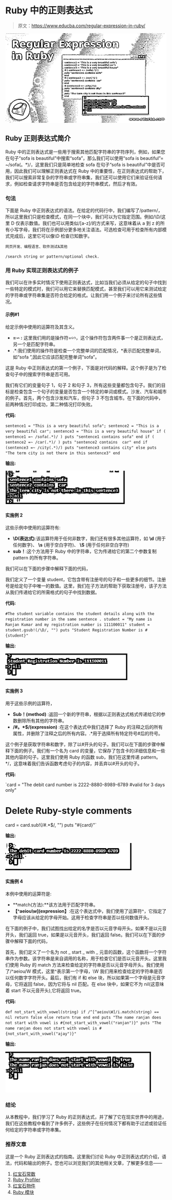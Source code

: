 # Ruby 中的正则表达式

> 原文：<https://www.educba.com/regular-expression-in-ruby/>

![Regular Expression in Ruby](img/e151598b97fa67a83fa30070d096a740.png)



## Ruby 正则表达式简介

Ruby 中的正则表达式是一些用于搜索其他匹配字符串的字符序列，例如，如果您在句子“sofa is beautiful”中搜索“sofa”，那么我们可以使用“sofa is beautiful”= ~/sofa(。*)/，这里我们只是简单地检查 sofa 在句子“sofa is beautiful”中是否可用，因此我们可以理解正则表达式在 Ruby 中的重要性，在正则表达式的帮助下，我们可以搜索非常复杂的字符串或字符串集，我们还可以使用它们来验证任何请求，例如检查请求字符串是否包含给定的字符串模式，然后才有效。

### 句法

下面是 Ruby 中正则表达式的语法。在给定的代码行中，我们编写了/pattern/，所以这里我们只是检查模式，在同一个块中，我们可以为它指定范围。例如/\D/这里 D 仅表示数值。我们也可以用类似/[a-z]/的方式来写，这意味着从 a 到 z 的所有小写字母，我们将在示例部分更多地关注语法。可选检查可用于检查所有内部模式完成后，这里它可以像\D 检查已知数字。

<small>网页开发、编程语言、软件测试&其他</small>

`/search string or pattern/optional check.`

### 用 Ruby 实现正则表达式的例子

我们可以在许多实时情况下使用正则表达式，比如当我们必须从给定的句子中找到一些特定的模式时，我们可以用它来替换匹配模式，甚至我们可以用它来测试给定的字符串或字符串集是否符合给定的格式。让我们用一个例子来讨论所有这些情况。

#### 示例#1

给定示例中使用的运算符及其含义。

*   **=∽ :** 这里我们用的是操作符=∽，这个操作符包含两件事一个是正则表达式，另一个是匹配字符串。
*   .*:我们使用的操作符是检查一个完整单词的匹配情况，*表示匹配完整单词，如“sofa ”,因此它应该匹配完整单词“sofa”。

这是 Ruby 中正则表达式的第一个例子，下面是对代码的解释。这个例子是为了检查句子中的搜索字符串是否可用。

我们有它们的变量句子 1，句子 2 和句子 3，所有这些变量都包含句子。我们的目标是检查包含一个句子的变量是否包含一个特定的单词或模式。沙发、汽车和城市的例子。首先，两个包含沙发和汽车，但句子 3 不包含城市。在下面的代码中，前两种情况打印成功，第二种情况打印失败。

**代码:**

`sentence1 = "This is a very beautiful sofa";
sentence2 = "This is a very beautiful car";
sentence3 = "This is a very beautiful house"
if ( sentence1 =~ /sofa(.*)/ )
puts "sentence1 contains sofa"
end
if ( sentence2 =~ /car(.*)/ )
puts "sentence2 contains  car"
end
if (sentence3 =~ /city(.*)/)
puts "sentence3 contains city"
else
puts "The term city is not there in this sentence3"
end`

**输出:**

![Regular Expression in Ruby1](img/8d7a55dc307d45483662eeaa0043b3e3.png)



#### 实施例 2

这些示例中使用的运算符有:

*   **\D(表达式)**:该运算符用于任何非数字，我们还有很多其他运算符，如 **\d** (用于任何数字)、 **\s** (用于空白字符)、 **\S** (用于任何非空白字符)
*   **sub！**:这个方法用于 Ruby 中的字符串，它为传递给它的第二个参数复制 pattern 的所有字符串。

我们可以在下面的步骤中解释下面的代码，

我们定义了一个变量 student，它包含带有注册号的句子和一些更多的细节。注册号是给定句子中唯一的数值。这里，我们在子方法的帮助下获取注册号，该子方法从我们传递给它的所需格式的句子中找到数据。

**代码:**

`#The student variable contains the student details along with the registration number in the same sentence .
student = "My name is Ranjan Kumar and my registration number is 111100011"
student = student.gsub!(/\D/, "")
puts "Student Registration Number is #{student}"`

**输出:**

![registration](img/0615938a35aefd085ca533e62289c62d.png)



#### 实施例 3

用于这些示例的运算符，

*   **Sub！(method)** :返回一个新的字符串，根据以正则表达式格式传递给它的参数删除所有其他的字符串。
*   **/#。*$/(expression)** :在这个表达式中我们选择了 Ruby 的注释之后的所有属性，并删除了注释之后的所有内容。.*用于选择所有特定符号#后的符号。

这个例子是获取字符串和数字，除了以#开头的句子。我们可以在下面的步骤中解释下面的例子。我们有一个名为 card 的变量，它保存了包含卡的详细信息和一些其他内容的句子。这里我们使用 Ruby 的函数 sub，我们在这里传递 pattern。*/，这意味着我们告诉函数考虑句子的内容，并丢弃以#开头的句子。

**代码:**

`card = "The debit card number is 2222-8880-8989-6789 #valid for 3 days only"
# Delete Ruby-style comments
card = card.sub!(/#.*$/, "")
puts "#{card}"`

**输出:**

![Regular Expression in Ruby3](img/38cea0ac91917ed668efa587d49b2d46.png)



#### 实施例 4

本例中使用的运算符是:

*   **match(方法):**该方法用于匹配字符串。
*   **【^aeiou\w](expression】**:在这个表达式中，我们使用了运算符^，它指定了字母应该从给定的字母开始。这用于检查字符串是否以任何数值开头。

在下面的例子中，我们试图找出给定的名字是否以元音字母开头。如果不是以元音开头，我们返回 true，如果是以元音开头，我们返回 false。我们可以在下面的步骤中解释下面的代码，

首先，我们定义了一个名为 not _ start _ with _ 元音的函数，这个函数将一个字符串作为参数。该字符串是来自调用的名称，用于检查它们是否以元音开头。这里我们使用 Ruby 的 match 方法来检查给定的字符串是否以元音字母开头。我们使用了/^aeiou/W 模式，这里^表示第一个字母，\W 我们用来检查给定的字符串是否以任何数字字符开头。最后，我们有 if 和 else 块，所以如果第一个字母是元音字母，它将返回 false，因为它将与 nil 匹配。在 else 块中，如果它不为 nil(这意味着 start 不以元音开头),它将返回 true。

**代码:**

`def not_start_with_vowel(string)
if /^[^aeiou\W]/i.match(string) == nil
return false
else
return true
end
end
puts "The name ranjan does not start with vowel is #{not_start_with_vowel("ranjan")}"
puts "The name ranjan does not start with vowel is #{not_start_with_vowel("ajay")}"`

**输出:**

![vowel](img/a20e0eca21bde7b603ff77735d3d5861.png)



### 结论

从本教程中，我们学习了 Ruby 的正则表达式，并了解了它在现实世界中的用途，我们在这些教程中看到了许多例子，这些例子在任何情况下都有助于过滤或验证任何给定的字符串或字符串集。

### 推荐文章

这是一个 Ruby 正则表达式的指南。这里我们讨论 Ruby 中正则表达式的介绍，语法，代码和输出的例子。您也可以浏览我们的其他相关文章，了解更多信息——

1.  [红宝石常数](https://www.educba.com/ruby-constants/)
2.  [Ruby Profiler](https://www.educba.com/ruby-profiler/)
3.  [红宝石物件](https://www.educba.com/ruby-objects/)
4.  [Ruby 模块](https://www.educba.com/ruby-modules/)





